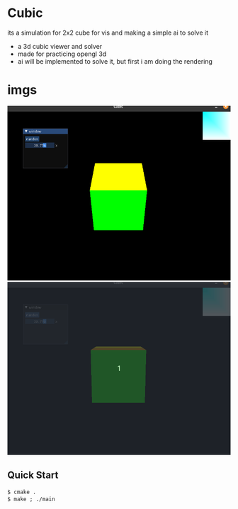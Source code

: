 # Cubic
its a simulation for 2x2 cube for vis and making a simple ai to solve it

- a 3d cubic viewer and solver
- made for practicing opengl 3d 
- ai will be implemented to solve it, but first i am doing the rendering


# imgs
![screen shot](/screenshots/_1.png)
![gif of the app](/screenshots/_2.gif)

## Quick Start
```console
$ cmake .
$ make ; ./main
```
